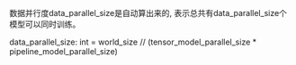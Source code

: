 数据并行度data_parallel_size是自动算出来的, 表示总共有data_parallel_size个模型可以同时训练。

data_parallel_size: int = world_size // (tensor_model_parallel_size * pipeline_model_parallel_size)
